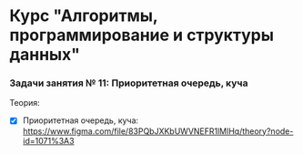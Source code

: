 # Курс "Алгоритмы, программирование и структуры данных"

### Задачи занятия № 11: Приоритетная очередь, куча

Теория: 
- [X] Приоритетная очередь, куча: https://www.figma.com/file/83PQbJXKbUWVNEFR1lMlHq/theory?node-id=1071%3A3
